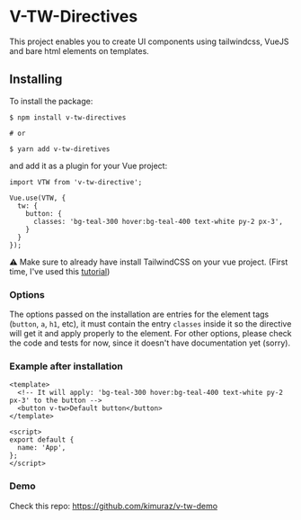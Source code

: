 # V-TW-Directives

This project enables you to create UI components using tailwindcss, VueJS and bare html elements on templates.

## Installing

To install the package:

```
$ npm install v-tw-directives

# or

$ yarn add v-tw-diretives
```

and add it as a plugin for your Vue project:

```
import VTW from 'v-tw-directive';

Vue.use(VTW, {
  tw: {
    button: {
      classes: 'bg-teal-300 hover:bg-teal-400 text-white py-2 px-3',
    }
  }
});
```

:warning: Make sure to already have install TailwindCSS on your vue project.
(First time, I've used this [tutorial](https://flaviocopes.com/vue-tailwind/))

### Options

The options passed on the installation are entries for the element tags (`button`, `a`, `h1`, etc), it must contain the entry `classes` inside it so the directive will get it and apply properly to the element. For other options, please check the code and tests for now, since it doesn't have documentation yet (sorry).

### Example after installation

```
<template>
  <!-- It will apply: 'bg-teal-300 hover:bg-teal-400 text-white py-2 px-3' to the button -->
  <button v-tw>Default button</button>
</template>

<script>
export default {
  name: 'App',
};
</script>
```

### Demo

Check this repo: https://github.com/kimuraz/v-tw-demo
